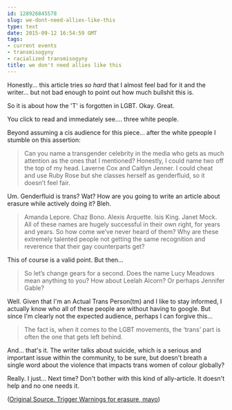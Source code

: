 ```yaml
---
id: 128926845578
slug: we-dont-need-allies-like-this
type: text
date: 2015-09-12 16:54:59 GMT
tags:
- current events
- transmisogyny
- racialized transmisogyny
title: we don't need allies like this
---
```

Honestly... this article tries _so hard_ that I almost feel bad for it and the writer... but not bad enough to point out how much bullshit this is. 

So it is about how the 'T' is forgotten in LGBT. Okay. Great.

You click to read and immediately see.... three white people. 

Beyond assuming a cis audience for this piece... after the white ppeople I stumble on this assertion:

> Can you name a transgender celebrity in the media who gets as much attention as the ones that I mentioned? Honestly, I could name two off the top of my head. Laverne Cox and Caitlyn Jenner. I could cheat and use Ruby Rose but she classes herself as genderfluid, so it doesn’t feel fair.

Um. Genderfluid is trans? Wat? How are you going to write an article about erasure while actively doing it? Bleh.

> Amanda Lepore. Chaz Bono. Alexis Arquette. Isis King. Janet Mock. All of these names are hugely successful in their own right, for years and years. So how come we’ve never heard of them? Why are these extremely talented people not getting the same recognition and reverence that their gay counterparts get?

This of course is a valid point. But then...

> So let’s change gears for a second. Does the name Lucy Meadows mean anything to you? How about Leelah Alcorn? Or perhaps Jennifer Gable?

Well. Given that I'm an Actual Trans Person(tm) and I like to stay informed, I actually know who all of these people are without having to google. But since I'm clearly not the expected audience, perhaps I can forgive this...

> The fact is, when it comes to the LGBT movements, the ‘trans’ part is often the one that gets left behind.

And... that's it. The writer talks about suicide, which is a serious and important issue within the community, to be sure, but doesn't breath a single word about the violence that impacts trans women of colour globally?

Really. I just... Next time? Don't bother with this kind of ally-article. It doesn't help and no one needs it.

([Original Source. Trigger Warnings for erasure, mayo][1])

[1]: https://web.archive.org/web/20150912131132/http://culturedvultures.com/t-lgbt-one-keeps-getting-left-behind/